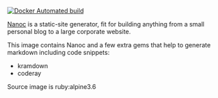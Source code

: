 [![Docker Automated build](https://img.shields.io/docker/automated/jrottenberg/ffmpeg.svg)](https://hub.docker.com/r/jovandeginste/nanoc/builds/)

[Nanoc](https://nanoc.ws/) is a static-site generator, fit for building anything from a small personal blog to a large corporate website.

This image contains Nanoc and a few extra gems that help to generate markdown including code snippets:
* kramdown
* coderay

Source image is ruby:alpine3.6
